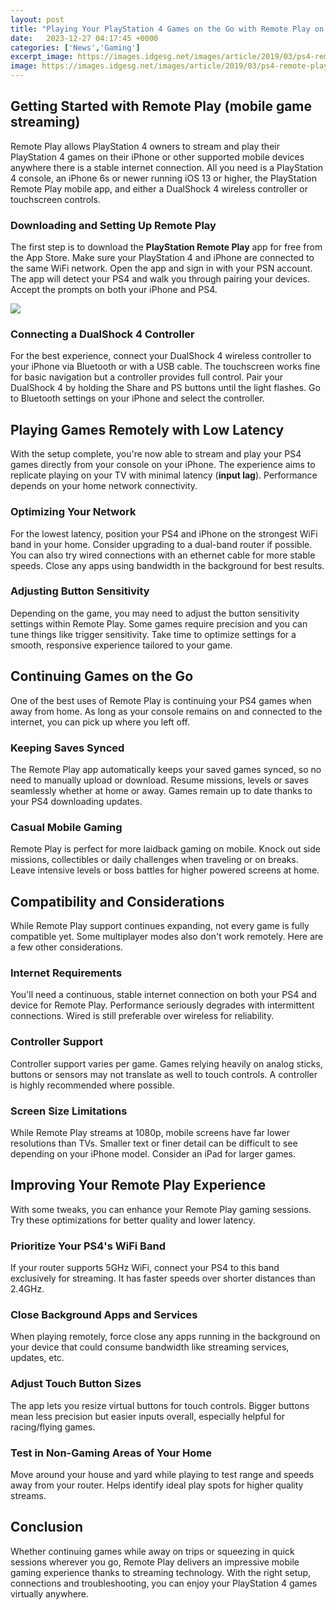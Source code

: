 ```yaml
---
layout: post
title: "Playing Your PlayStation 4 Games on the Go with Remote Play on iPhone"
date:   2023-12-27 04:17:45 +0000
categories: ['News','Gaming']
excerpt_image: https://images.idgesg.net/images/article/2019/03/ps4-remote-play-gamevice-100790780-large.3x2.jpg
image: https://images.idgesg.net/images/article/2019/03/ps4-remote-play-gamevice-100790780-large.3x2.jpg
---
```


## Getting Started with Remote Play (**mobile game streaming**)
Remote Play allows PlayStation 4 owners to stream and play their PlayStation 4 games on their iPhone or other supported mobile devices anywhere there is a stable internet connection. All you need is a PlayStation 4 console, an iPhone 6s or newer running iOS 13 or higher, the PlayStation Remote Play mobile app, and either a DualShock 4 wireless controller or touchscreen controls. 
### Downloading and Setting Up Remote Play
The first step is to download the **PlayStation Remote Play** app for free from the App Store. Make sure your PlayStation 4 and iPhone are connected to the same WiFi network. Open the app and sign in with your PSN account. The app will detect your PS4 and walk you through pairing your devices. Accept the prompts on both your iPhone and PS4. 

![](https://images.idgesg.net/images/article/2019/03/ps4-remote-play-gamevice-100790780-large.3x2.jpg)
### Connecting a DualShock 4 Controller 
For the best experience, connect your DualShock 4 wireless controller to your iPhone via Bluetooth or with a USB cable. The touchscreen works fine for basic navigation but a controller provides full control. Pair your DualShock 4 by holding the Share and PS buttons until the light flashes. Go to Bluetooth settings on your iPhone and select the controller.
## Playing Games Remotely with Low Latency
With the setup complete, you're now able to stream and play your PS4 games directly from your console on your iPhone. The experience aims to replicate playing on your TV with minimal latency (**input lag**). Performance depends on your home network connectivity. 
### Optimizing Your Network 
For the lowest latency, position your PS4 and iPhone on the strongest WiFi band in your home. Consider upgrading to a dual-band router if possible. You can also try wired connections with an ethernet cable for more stable speeds. Close any apps using bandwidth in the background for best results.
### Adjusting Button Sensitivity
Depending on the game, you may need to adjust the button sensitivity settings within Remote Play. Some games require precision and you can tune things like trigger sensitivity. Take time to optimize settings for a smooth, responsive experience tailored to your game.
## Continuing Games on the Go
One of the best uses of Remote Play is continuing your PS4 games when away from home. As long as your console remains on and connected to the internet, you can pick up where you left off.
### Keeping Saves Synced 
The Remote Play app automatically keeps your saved games synced, so no need to manually upload or download. Resume missions, levels or saves seamlessly whether at home or away. Games remain up to date thanks to your PS4 downloading updates.
### Casual Mobile Gaming 
Remote Play is perfect for more laidback gaming on mobile. Knock out side missions, collectibles or daily challenges when traveling or on breaks. Leave intensive levels or boss battles for higher powered screens at home.
## Compatibility and Considerations 
While Remote Play support continues expanding, not every game is fully compatible yet. Some multiplayer modes also don't work remotely. Here are a few other considerations.
### Internet Requirements
You'll need a continuous, stable internet connection on both your PS4 and device for Remote Play. Performance seriously degrades with intermittent connections. Wired is still preferable over wireless for reliability. 
### Controller Support 
Controller support varies per game. Games relying heavily on analog sticks, buttons or sensors may not translate as well to touch controls. A controller is highly recommended where possible.
### Screen Size Limitations
While Remote Play streams at 1080p, mobile screens have far lower resolutions than TVs. Smaller text or finer detail can be difficult to see depending on your iPhone model. Consider an iPad for larger games.
## Improving Your Remote Play Experience
With some tweaks, you can enhance your Remote Play gaming sessions. Try these optimizations for better quality and lower latency.
### Prioritize Your PS4's WiFi Band
If your router supports 5GHz WiFi, connect your PS4 to this band exclusively for streaming. It has faster speeds over shorter distances than 2.4GHz.
### Close Background Apps and Services  
When playing remotely, force close any apps running in the background on your device that could consume bandwidth like streaming services, updates, etc. 
### Adjust Touch Button Sizes 
The app lets you resize virtual buttons for touch controls. Bigger buttons mean less precision but easier inputs overall, especially helpful for racing/flying games.
### Test in Non-Gaming Areas of Your Home
Move around your house and yard while playing to test range and speeds away from your router. Helps identify ideal play spots for higher quality streams.
## Conclusion
Whether continuing games while away on trips or squeezing in quick sessions wherever you go, Remote Play delivers an impressive mobile gaming experience thanks to streaming technology. With the right setup, connections and troubleshooting, you can enjoy your PlayStation 4 games virtually anywhere.